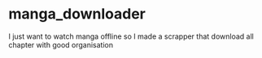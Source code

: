 # manga_downloader
I just want to watch manga offline so I made a scrapper that download all chapter with good organisation
